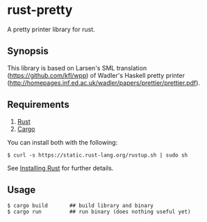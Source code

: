 # rust-pretty

A pretty printer library for rust.

## Synopsis

This library is based on Larsen's SML translation (https://github.com/kfl/wpp) of Wadler's Haskell pretty printer (http://homepages.inf.ed.ac.uk/wadler/papers/prettier/prettier.pdf).

## Requirements

1.   [Rust](http://www.rust-lang.org/)
2.   [Cargo](http://crates.io/)

You can install both with the following:

```
$ curl -s https://static.rust-lang.org/rustup.sh | sudo sh
```

See [Installing Rust](http://doc.rust-lang.org/guide.html#installing-rust) for further details.

## Usage

```
$ cargo build       ## build library and binary
$ cargo run         ## run binary (does nothing useful yet)
```
